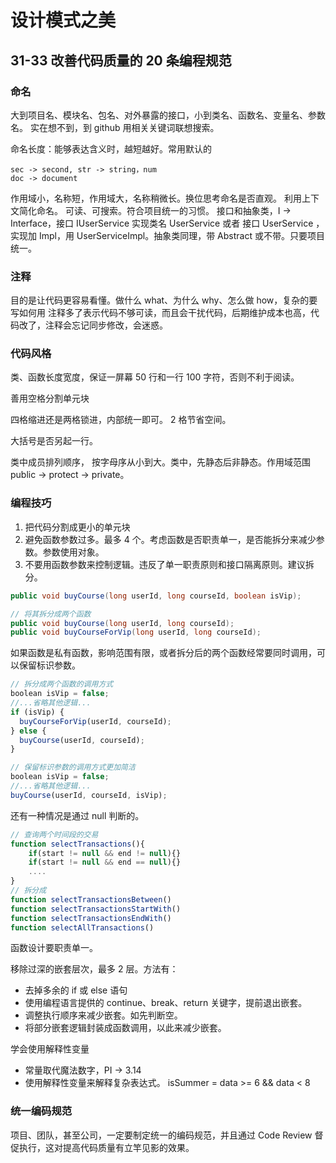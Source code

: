 # 设计模式之美

## 31-33 改善代码质量的 20 条编程规范

### 命名

大到项目名、模块名、包名、对外暴露的接口，小到类名、函数名、变量名、参数名。
实在想不到，到 github 用相关关键词联想搜索。

命名长度：能够表达含义时，越短越好。常用默认的

```
sec -> second, str -> string，num
doc -> document
```

作用域小，名称短，作用域大，名称稍微长。换位思考命名是否直观。
利用上下文简化命名。
可读、可搜索。符合项目统一的习惯。
接口和抽象类，I -> Interface，接口 IUserService 实现类名 UserService 或者 接口 UserService ，实现加 Impl，用 UserServiceImpl。抽象类同理，带 Abstract 或不带。只要项目统一。

### 注释

目的是让代码更容易看懂。做什么 what、为什么 why、怎么做 how，复杂的要写如何用
注释多了表示代码不够可读，而且会干扰代码，后期维护成本也高，代码改了，注释会忘记同步修改，会迷惑。

### 代码风格

类、函数长度宽度，保证一屏幕 50 行和一行 100 字符，否则不利于阅读。

善用空格分割单元块

四格缩进还是两格锁进，内部统一即可。 2 格节省空间。

大括号是否另起一行。

类中成员排列顺序， 按字母序从小到大。类中，先静态后非静态。作用域范围 public -> protect -> private。

### 编程技巧

1. 把代码分割成更小的单元块
2. 避免函数参数过多。最多 4 个。考虑函数是否职责单一，是否能拆分来减少参数。参数使用对象。
3. 不要用函数参数来控制逻辑。违反了单一职责原则和接口隔离原则。建议拆分。

```java
public void buyCourse(long userId, long courseId, boolean isVip);

// 将其拆分成两个函数
public void buyCourse(long userId, long courseId);
public void buyCourseForVip(long userId, long courseId);
```

如果函数是私有函数，影响范围有限，或者拆分后的两个函数经常要同时调用，可以保留标识参数。

```js
// 拆分成两个函数的调用方式
boolean isVip = false;
//...省略其他逻辑...
if (isVip) {
  buyCourseForVip(userId, courseId);
} else {
  buyCourse(userId, courseId);
}

// 保留标识参数的调用方式更加简洁
boolean isVip = false;
//...省略其他逻辑...
buyCourse(userId, courseId, isVip);
```

还有一种情况是通过 null 判断的。

```js
// 查询两个时间段的交易
function selectTransactions(){
    if(start != null && end != null){}
    if(start != null && end == null){}
    ....
}
// 拆分成
function selectTransactionsBetween()
function selectTransactionsStartWith()
function selectTransactionsEndWith()
function selectAllTransactions()
```

函数设计要职责单一。

移除过深的嵌套层次，最多 2 层。方法有：

-   去掉多余的 if 或 else 语句
-   使用编程语言提供的 continue、break、return 关键字，提前退出嵌套。
-   调整执行顺序来减少嵌套。如先判断空。
-   将部分嵌套逻辑封装成函数调用，以此来减少嵌套。

学会使用解释性变量

-   常量取代魔法数字，PI -> 3.14
-   使用解释性变量来解释复杂表达式。 isSummer = data >= 6 && data < 8

### 统一编码规范

项目、团队，甚至公司，一定要制定统一的编码规范，并且通过 Code Review 督促执行，这对提高代码质量有立竿见影的效果。
